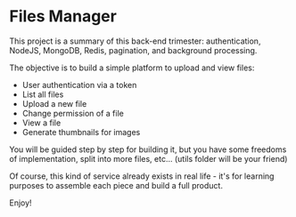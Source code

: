 # Files Manager

This project is a summary of this back-end trimester: authentication, NodeJS, MongoDB, Redis, pagination, and background processing.

The objective is to build a simple platform to upload and view files:

- User authentication via a token
- List all files
- Upload a new file
- Change permission of a file
- View a file
- Generate thumbnails for images

You will be guided step by step for building it, but you have some freedoms of implementation, split into more files, etc... (utils folder will be your friend)

Of course, this kind of service already exists in real life - it's for learning purposes to assemble each piece and build a full product.

Enjoy!